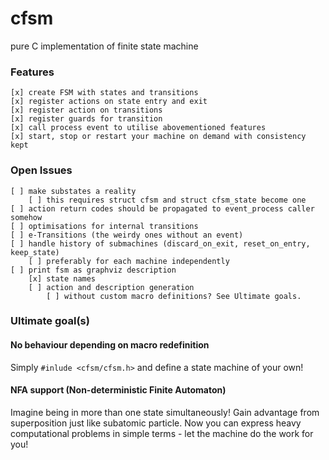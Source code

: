 # cfsm
pure C implementation of finite state machine

### Features

    [x] create FSM with states and transitions
    [x] register actions on state entry and exit
    [x] register action on transitions
    [x] register guards for transition
    [x] call process event to utilise abovementioned features
    [x] start, stop or restart your machine on demand with consistency kept

### Open Issues

    [ ] make substates a reality
        [ ] this requires struct cfsm and struct cfsm_state become one
    [ ] action return codes should be propagated to event_process caller somehow
    [ ] optimisations for internal transitions
    [ ] e-Transitions (the weirdy ones without an event)
    [ ] handle history of submachines (discard_on_exit, reset_on_entry, keep_state)
        [ ] preferably for each machine independently
    [ ] print fsm as graphviz description
        [x] state names
        [ ] action and description generation
            [ ] without custom macro definitions? See Ultimate goals. 

### Ultimate goal(s)

#### No behaviour depending on macro redefinition
Simply `#inlude <cfsm/cfsm.h>` and define a state machine of your own!
#### NFA support (Non-deterministic Finite Automaton)
Imagine being in more than one state simultaneously! Gain advantage from superposition just like subatomic particle. Now you can express heavy computational problems in simple terms - let the machine do the work for you!

